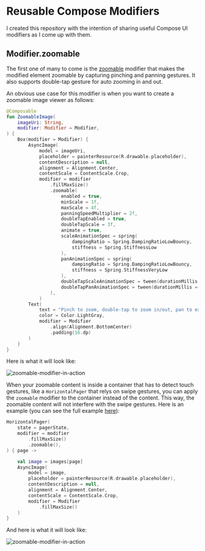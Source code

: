 # Reusable Compose Modifiers

I created this repository with the intention of sharing useful Compose UI modifiers as I come up with them. 

## Modifier.zoomable

The first one of many to come is the [zoomable](app/src/main/java/com/github/henokt/reusablecomposemodifiers/ui/modifiers/zoomable.kt) modifier that makes the modified element zoomable by capturing pinching and panning gestures. It also supports double-tap gesture for auto zooming in and out.

An obvious use case for this modifier is when you want to create a zoomable image viewer as follows:

```kotlin
@Composable
fun ZoomableImage(
    imageUri: String,
    modifier: Modifier = Modifier,
) {
    Box(modifier = Modifier) {
        AsyncImage(
            model = imageUri,
            placeholder = painterResource(R.drawable.placeholder),
            contentDescription = null,
            alignment = Alignment.Center,
            contentScale = ContentScale.Crop,
            modifier = modifier
                .fillMaxSize()
                .zoomable(
                    enabled = true,
                    minScale = 1f,
                    maxScale = 4f,
                    panningSpeedMultiplier = 2f,
                    doubleTapEnabled = true,
                    doubleTapScale = 3f,
                    animate = true,
                    scaleAnimationSpec = spring(
                        dampingRatio = Spring.DampingRatioLowBouncy,
                        stiffness = Spring.StiffnessLow
                    ),
                    panAnimationSpec = spring(
                        dampingRatio = Spring.DampingRatioLowBouncy,
                        stiffness = Spring.StiffnessVeryLow
                    ),
                    doubleTapScaleAnimationSpec = tween(durationMillis = 500),
                    doubleTapPanAnimationSpec = tween(durationMillis = 500),
                ),
            )
        Text(
            text = "Pinch to zoom, double-tap to zoom in/out, pan to explore zoomed image.",
            color = Color.LightGray,
            modifier = Modifier
                .align(Alignment.BottomCenter)
                .padding(16.dp)
        )
    }
}
```

Here is what it will look like:

![zoomable-modifier-in-action](docs/media/zoomable_image.gif)

When your zoomable content is inside a container that has to detect touch gestures, like a `HorizontalPager` that relys on swipe gestures, you can apply the `zoomable` modifier to the container instead of the content. This way, the zoomable content will not interfere with the swipe gestures. Here is an example (you can see the full example [here](app/src/main/java/com/github/henokt/reusablecomposemodifiers/ui/examples/ZoomableImagePager.kt)): 

```kotlin
HorizontalPager(
    state = pagerState,
    modifier = modifier
        .fillMaxSize()
        .zoomable(),
) { page ->

    val image = images[page]
    AsyncImage(
        model = image,
        placeholder = painterResource(R.drawable.placeholder),
        contentDescription = null,
        alignment = Alignment.Center,
        contentScale = ContentScale.Crop,
        modifier = Modifier
            .fillMaxSize()
    )
}
``` 

And here is what it will look like:

![zoomable-modifier-in-action](docs/media/zoomable_image_pager.gif)